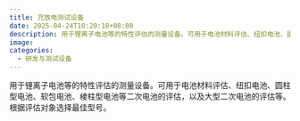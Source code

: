 ```yaml
---
title: 充放电测试设备
date: 2025-04-24T10:20:18+08:00
description: 用于锂离子电池等的特性评估的测量设备。可用于电池材料评估、纽扣电池、圆柱型电池、软包电池、棱柱型电池等二次电池的评估，以及大型二次电池的评估等。根据评估对象选择最佳型号。
image: 
categories:
  - 研发与测试设备
---
```


用于锂离子电池等的特性评估的测量设备。可用于电池材料评估、纽扣电池、圆柱型电池、软包电池、棱柱型电池等二次电池的评估，以及大型二次电池的评估等。根据评估对象选择最佳型号。
